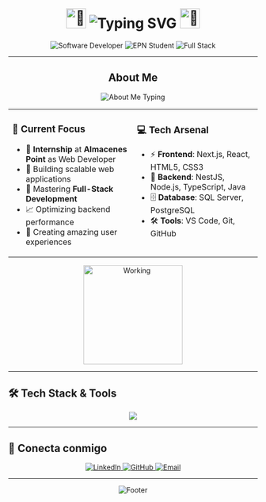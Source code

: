<!-- Saludo animado con múltiples efectos -->
<h1 align="center">
  <img src="https://media.giphy.com/media/hvRJCLFzcasrR4ia7z/giphy.gif" width="40" alt="👋"/>  
  <img src="https://readme-typing-svg.herokuapp.com?font=Fira+Code&size=35&pause=1000&color=FF6F61&center=true&vCenter=true&width=600&lines=Hi%2C+I'm+Kevin+Lema!;Software+Developer+%F0%9F%9A%80;EPN+Student+%F0%9F%8E%93;Software+Engineering+%F0%9F%92%BB" alt="Typing SVG" />
  <img src="https://media.giphy.com/media/3otPoF55RZU0WzBPzC/giphy.gif" width="40" alt="👋"/>
</h1>

<!-- Badges animados con gradientes -->
<p align="center">
  <img src="https://img.shields.io/badge/🚀%20Software%20Developer-FF6F61?style=for-the-badge&logoColor=white" alt="Software Developer"/>
  <img src="https://img.shields.io/badge/🎓%20EPN%20Student-00366C?style=for-the-badge&logoColor=white" alt="EPN Student"/>
  <img src="https://img.shields.io/badge/💻%20Full%20Stack-4CAF50?style=for-the-badge&logoColor=white" alt="Full Stack"/>
</p>

---

<!-- Sección sobre mí -->
<h2 align="center">
  About Me
</h2>

<div align="center">
  <img src="https://readme-typing-svg.herokuapp.com?font=Roboto&size=20&pause=1000&color=36BCF7&center=true&vCenter=true&width=800&lines=%F0%9F%9A%80+Creating+innovative+solutions;%F0%9F%8E%AF+Passionate+about+clean+code;%F0%9F%94%A5+Always+learning+new+technologies;%E2%9C%A8+Turning+ideas+into+reality" alt="About Me Typing"/>
</div>

<table align="center">
<tr>
<td valign="top" width="50%">

### 🎯 Current Focus
- 🔭 **Internship** at **Almacenes Point** as Web Developer
- 💼 Building scalable web applications
- 🌱 Mastering **Full-Stack Development**
- 📈 Optimizing backend performance
- 🎨 Creating amazing user experiences

</td>
<td valign="top" width="50%">

### 💻 Tech Arsenal
- ⚡ **Frontend**: Next.js, React, HTML5, CSS3
- 🚀 **Backend**: NestJS, Node.js, TypeScript, Java
- 🗄️ **Database**: SQL Server, PostgreSQL
- 🛠️ **Tools**: VS Code, Git, GitHub

</td>
</tr>
</table>

<div align="center">
  <img src="https://media.giphy.com/media/13HgwGsXF0aiGY/giphy.gif" width="200" alt="Working"/>
</div>

---

## 🛠️ Tech Stack & Tools

<div align="center">
  <img src="https://skillicons.dev/icons?i=js,ts,react,nextjs,nestjs,nodejs,html,css,postgres,java,vscode,git,github&theme=dark" />
</div>

---

## 🤝 Conecta conmigo

<p align="center">
  <a href="https://www.linkedin.com/in/kevin-lema-654bbb1b2" target="_blank">
    <img src="https://img.icons8.com/doodle/48/000000/linkedin--v2.png" alt="LinkedIn"/>
  </a>
  <a href="https://github.com/k3v1n17" target="_blank">
    <img src="https://img.icons8.com/doodle/48/000000/github--v1.png" alt="GitHub"/>
  </a>
  <a href="mailto:kevin.lema3@hotmail.com" target="_blank">
    <img src="https://img.icons8.com/doodle/48/000000/new-post.png" alt="Email"/>
  </a>
</p>

---

<div align="center">
  <img src="https://readme-typing-svg.herokuapp.com?font=Roboto&size=16&pause=1000&color=FF6F61&center=true&vCenter=true&width=600&lines=%E2%AD%90+If+you+like+my+work%2C+give+it+a+star!;%F0%9F%9A%80+Let's+build+something+amazing+together!;%F0%9F%92%BB+Happy+coding!" alt="Footer"/>
</div>
